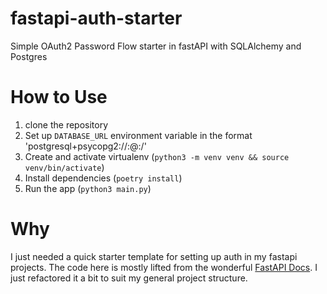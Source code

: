 # fastapi-auth-starter
Simple OAuth2 Password Flow starter in fastAPI with SQLAlchemy and Postgres

# How to Use
1. clone the repository
2. Set up `DATABASE_URL` environment variable in the format 'postgresql+psycopg2://<username>:<password>@<hostname>:<port>/<db-name>'
3. Create and activate virtualenv (`python3 -m venv venv && source venv/bin/activate`)
4. Install dependencies (`poetry install`)
5. Run the app (`python3 main.py`)

# Why
I just needed a quick starter template for setting up auth in my fastapi projects. The code here is mostly lifted from the wonderful [FastAPI Docs](https://fastapi.tiangolo.com/tutorial/security/first-steps/). I just refactored it a bit to suit my general project structure.
